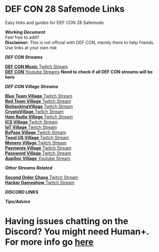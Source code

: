 # DEF CON 28 Safemode Links
Easy links and guides for DEF CON 28 Safemode  

***Working Document***  
Feel free to add!!  
**Disclaimer:** This is not official with DEF CON, merely there to help friends. Use links at your own risk

***DEF CON Streams***  


[**DEF CON Music** Twitch Stream](https://www.twitch.tv/defcon_music)  
[**DEF CON** Youtube Streams](https://www.youtube.com/user/DEFCONConference) **Need to check if all DEF CON streams will be here**


***DEF CON Village Streams***  

[**Blue Team Village** Twitch Stream](https://www.twitch.tv/blueteamvillage)   
[**Red Team Village** Twitch Stream](https://www.twitch.tv/redteamvillage)    
[**BiohackingVillage** Twitch Stream](https://m.twitch.tv/biohackingvillage/profile)  
[**CryptoVillage** Twitch Stream](https://www.twitch.tv/cryptovillage/)    
[**Ham Radio Village** Twitch Stream ](https://www.twitch.tv/HamRadioVillage)  
[**ICS Village** Twitch Stream](https://www.twitch.tv/ics_village)  
[**IoT Village** Twitch Stream](https://www.twitch.tv/iotvillage)  
[**ByPass Village** Twitch Stream](https://www.twitch.tv/bypassvillage/)  
[**Toool US Village** Twitch Stream](https://www.twitch.tv/toool_us)  
[**Monero Village** Twitch Stream](https://www.twitch.tv/monerovillage/)  
[**Payments Village** Twitch Stream](https://www.twitch.tv/paymentvillage)  
[**Password Village** Twitch Stream](https://www.twitch.tv/passwordvillage)  
[**AppSec Village** Youtube Stream](https://www.youtube.com/channel/UCpT8Ll0b9ZLj1DeEQQz7f0A)  

***Other Streams Related***  

[**Second Order Chaos** Twitch Stream](https://www.twitch.tv/2ocstream)   
[**Hacker Gameshow** Twitch Stream](https://www.twitch.tv/hackergameshows)

***DISCORD LINKS***  

***Tips/Advice***  

# Having issues chatting on the Discord? You might need **Human+**. For more info go [here](https://defcon.org/html/defcon-safemode/dc-safemode-plus.html)
 
